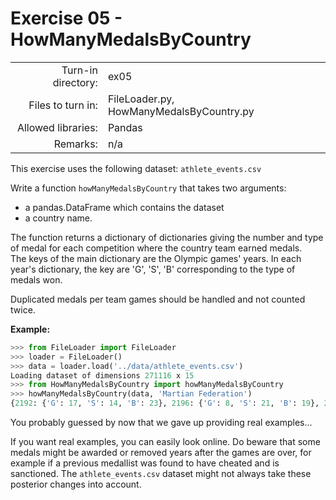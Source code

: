 # Exercise 05 - HowManyMedalsByCountry

|                         |                    |
| -----------------------:| ------------------ |
|   Turn-in directory:    |  ex05              |
|   Files to turn in:     |  FileLoader.py, HowManyMedalsByCountry.py |
|   Allowed libraries:    |  Pandas            |
|   Remarks:              |  n/a               |

This exercise uses the following dataset: `athlete_events.csv`

Write a function `howManyMedalsByCountry` that takes two arguments:

* a pandas.DataFrame which contains the dataset  
* a country name.

The function returns a dictionary of dictionaries giving the number and type of medal for each competition where the country team earned medals.  
The keys of the main dictionary are the Olympic games' years. In each year's dictionary, the key are 'G', 'S', 'B' corresponding to the type of medals won.

Duplicated medals per team games should be handled and not counted twice.

**Example:**

```python
>>> from FileLoader import FileLoader
>>> loader = FileLoader()
>>> data = loader.load('../data/athlete_events.csv')
Loading dataset of dimensions 271116 x 15
>>> from HowManyMedalsByCountry import howManyMedalsByCountry
>>> howManyMedalsByCountry(data, 'Martian Federation')
{2192: {'G': 17, 'S': 14, 'B': 23}, 2196: {'G': 8, 'S': 21, 'B': 19}, 2200: {'G': 26, 'S': 19, 'B': 7}}
```

You probably guessed by now that we gave up providing real examples...

If you want real examples, you can easily look online. Do beware that some medals might be awarded or removed years after the games are over, for example if a previous medallist was found to have cheated and is sanctioned. The `athlete_events.csv` dataset might not always take these posterior changes into account.
